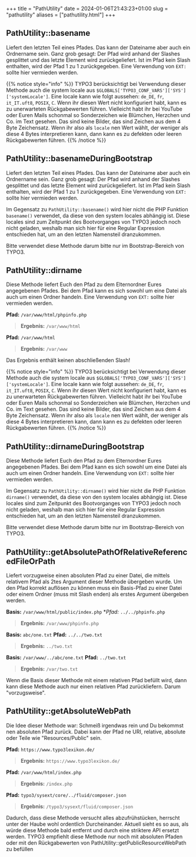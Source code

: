 +++
title = "PathUtility"
date = 2024-01-06T21:43:23+01:00
slug = "pathutility"
aliases = ["pathutility.html"]
+++

## PathUtility::basename

Liefert den letzten Teil eines Pfades. Das kann der Dateiname aber auch ein Ordnername sein. Ganz grob gesagt: Der Pfad wird anhand der Slashes gesplittet und das letzte Element wird zurückgeliefert. Ist im Pfad kein Slash enthalten, wird der Pfad 1 zu 1 zurückgegeben. Eine Verwendung von `EXT:` sollte hier vermieden werden.

{{% notice style="info" %}}
TYPO3 berücksichtigt bei Verwendung dieser Methode auch die system locale aus `$GLOBALS['TYPO3_CONF_VARS']['SYS']['systemLocale']`. Eine locale kann wie folgt aussehen: `de_DE`, `fr`, `it_IT.uft8`, `POSIX`, `C`. Wenn ihr diesen Wert nicht konfiguriert habt, kann es zu unerwarteten Rückgabewerten führen. Vielleicht habt ihr bei YouTube oder Euren Mails schonmal so Sonderzeichen wie Blümchen, Herzchen und Co. im Text gesehen. Das sind keine Bilder, das sind Zeichen aus dem 4 Byte Zeichensatz. Wenn ihr also als `locale` nen Wert wählt, der weniger als diese 4 Bytes interpretieren kann, dann kann es zu defekten oder leeren Rückgabewerten führen.
{{% /notice %}}

## PathUtility::basenameDuringBootstrap

Liefert den letzten Teil eines Pfades. Das kann der Dateiname aber auch ein Ordnername sein. Ganz grob gesagt: Der Pfad wird anhand der Slashes gesplittet und das letzte Element wird zurückgeliefert. Ist im Pfad kein Slash enthalten, wird der Pfad 1 zu 1 zurückgegeben. Eine Verwendung von `EXT:` sollte hier vermieden werden.

Im Gegensatz zu `PathUtility::basename()` wird hier nicht die PHP Funktion `basename()` verwendet, da diese von den system locales abhängig ist. Diese locales sind zum Zeitpunkt des Bootvorganges von TYPO3 jedoch noch nicht geladen, weshalb man sich hier für eine Regular Expression entschieden hat, um an den letzten Namensteil dranzukommen.

Bitte verwendet diese Methode darum bitte nur im Bootstrap-Bereich von TYPO3.

## PathUtility::dirname

Diese Methode liefert Euch den Pfad zu dem Elternordner Eures angegebenen Pfades. Bei dem Pfad kann es sich sowohl um eine Datei als auch um einen Ordner handeln. Eine Verwendung von `EXT:` sollte hier vermieden werden.

**Pfad:** `/var/www/html/phpinfo.php`
> **Ergebnis:** `/var/www/html`

**Pfad:** `/var/www/html`
> **Ergebnis:** `/var/www`

Das Ergebnis enthält keinen abschließenden Slash!

{{% notice style="info" %}}
TYPO3 berücksichtigt bei Verwendung dieser Methode auch die system locale aus `$GLOBALS['TYPO3_CONF_VARS']['SYS']['systemLocale']`. Eine locale kann wie folgt aussehen: `de_DE`, `fr`, `it_IT.uft8`, `POSIX`, `C`. Wenn ihr diesen Wert nicht konfiguriert habt, kann es zu unerwarteten Rückgabewerten führen. Vielleicht habt ihr bei YouTube oder Euren Mails schonmal so Sonderzeichen wie Blümchen, Herzchen und Co. im Text gesehen. Das sind keine Bilder, das sind Zeichen aus dem 4 Byte Zeichensatz. Wenn ihr also als `locale` nen Wert wählt, der weniger als diese 4 Bytes interpretieren kann, dann kann es zu defekten oder leeren Rückgabewerten führen.
{{% /notice %}}

## PathUtility::dirnameDuringBootstrap

Diese Methode liefert Euch den Pfad zu dem Elternordner Eures angegebenen Pfades. Bei dem Pfad kann es sich sowohl um eine Datei als auch um einen Ordner handeln. Eine Verwendung von `EXT:` sollte hier vermieden werden.

Im Gegensatz zu `PathUtility::dirname()` wird hier nicht die PHP Funktion `dirname()` verwendet, da diese von den system locales abhängig ist. Diese locales sind zum Zeitpunkt des Bootvorganges von TYPO3 jedoch noch nicht geladen, weshalb man sich hier für eine Regular Expression entschieden hat, um an den letzten Namensteil dranzukommen.

Bitte verwendet diese Methode darum bitte nur im Bootstrap-Bereich von TYPO3.

## PathUtility::getAbsolutePathOfRelativeReferencedFileOrPath

Liefert vorzugweise einen absoluten Pfad zu einer Datei, die mittels relativem Pfad als 2tes Argument dieser Methode übergeben wurde. Um den Pfad korrekt auflösen zu können muss ein Basis-Pfad zu einer Datei oder einem Ordner (muss mit Slash enden) als erstes Argument übergeben werden.

**Basis:** `/var/www/html/public/index.php`
**Pfad:* `../../phpinfo.php`
> **Ergebnis:** `/var/www/phpinfo.php`

**Basis:** `abc/one.txt`
**Pfad:** `../../two.txt`
> **Ergebnis:** `../two.txt`

**Basis:** `/var/www/../abc/one.txt`
**Pfad:** `../two.txt`
> **Ergebnis:** `/var/two.txt`

Wenn die Basis dieser Methode mit einem relativen Pfad befüllt wird, dann kann diese Methode auch nur einen relativen Pfad zurückliefern. Darum "vorzugsweise".

## PathUtility::getAbsoluteWebPath

Die Idee dieser Methode war: Schmeiß irgendwas rein und Du bekommst nen absoluten Pfad zurück. Dabei kann der Pfad ne URI, relative, absolute oder Teile wie "Resources/Public" sein.

**Pfad:** `https://www.typo3lexikon.de/`
> **Ergebnis:** `https://www.typo3lexikon.de/`

**Pfad:** `/var/www/html/index.php`
> **Ergebnis:** `/index.php`

**Pfad:** `typo3/sysext/core/../fluid/composer.json`
> **Ergebnis:** `/typo3/sysext/fluid/composer.json`

Dadurch, dass diese Methode versucht alles abzufrühstücken, herrscht unter der Haube wohl ordentlich Durcheinander. Aktuell sieht es so aus, als würde diese Methode bald entfernt und durch eine striktere API ersetzt werden. TYPO3 empfiehlt diese Methode nur noch mit absoluten Pfaden oder mit den Rückgabewerten von PathUtility::getPublicResourceWebPath zu befüllen
